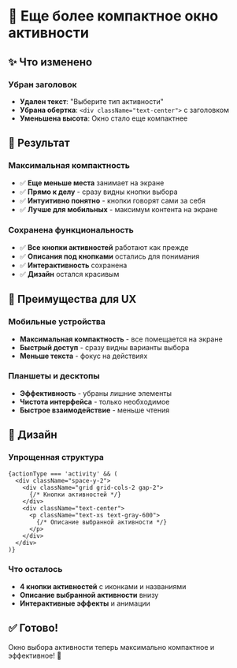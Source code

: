# 📱 Еще более компактное окно активности

## ✨ Что изменено

### Убран заголовок
- **Удален текст**: "Выберите тип активности"
- **Убрана обертка**: `<div className="text-center">` с заголовком
- **Уменьшена высота**: Окно стало еще компактнее

## 🎯 Результат

### Максимальная компактность
- ✅ **Еще меньше места** занимает на экране
- ✅ **Прямо к делу** - сразу видны кнопки выбора
- ✅ **Интуитивно понятно** - кнопки говорят сами за себя
- ✅ **Лучше для мобильных** - максимум контента на экране

### Сохранена функциональность
- ✅ **Все кнопки активностей** работают как прежде
- ✅ **Описания под кнопками** остались для понимания
- ✅ **Интерактивность** сохранена
- ✅ **Дизайн** остался красивым

## 📱 Преимущества для UX

### Мобильные устройства
- **Максимальная компактность** - все помещается на экране
- **Быстрый доступ** - сразу видны варианты выбора
- **Меньше текста** - фокус на действиях

### Планшеты и десктопы
- **Эффективность** - убраны лишние элементы
- **Чистота интерфейса** - только необходимое
- **Быстрое взаимодействие** - меньше чтения

## 🎨 Дизайн

### Упрощенная структура
```tsx
{actionType === 'activity' && (
  <div className="space-y-2">
    <div className="grid grid-cols-2 gap-2">
      {/* Кнопки активностей */}
    </div>
    <div className="text-center">
      <p className="text-xs text-gray-600">
        {/* Описание выбранной активности */}
      </p>
    </div>
  </div>
)}
```

### Что осталось
- **4 кнопки активностей** с иконками и названиями
- **Описание выбранной активности** внизу
- **Интерактивные эффекты** и анимации

## ✅ Готово!

Окно выбора активности теперь максимально компактное и эффективное! 🎉
